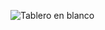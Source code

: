![Tablero en blanco](https://github.com/user-attachments/assets/6c65d522-3743-48c4-bcb6-4bd0c41f82d1)

